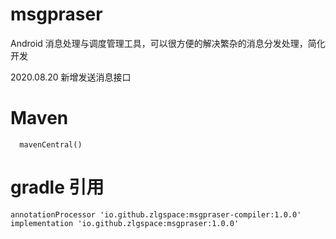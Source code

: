 # msgpraser
Android 消息处理与调度管理工具，可以很方便的解决繁杂的消息分发处理，简化开发

2020.08.20
新增发送消息接口

# Maven
```
  mavenCentral()
```

# gradle 引用
```
annotationProcessor 'io.github.zlgspace:msgpraser-compiler:1.0.0'
implementation 'io.github.zlgspace:msgpraser:1.0.0'
```
